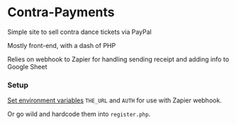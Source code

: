 # Contra-Payments

Simple site to sell contra dance tickets via PayPal

Mostly front-end, with a dash of PHP

Relies on webhook to Zapier for handling sending receipt and adding info to Google Sheet

### Setup

[Set environment variables](https://docs.oracle.com/cd/B14099_19/web.1012/q20206/mod/mod_env.html) `THE_URL` and `AUTH` for use with Zapier webhook.

Or go wild and hardcode them into `register.php`.